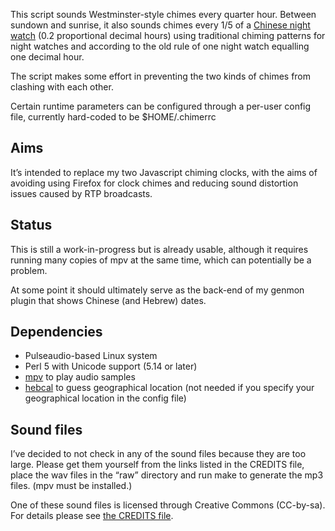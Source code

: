 This script sounds Westminster-style chimes every quarter hour.
Between sundown and sunrise,
it also sounds chimes every 1/5 of a [Chinese night watch](doc/Night_watches.md) (0.2 proportional decimal hours)
using traditional chiming patterns for night watches and
according to the old rule of one night watch equalling one decimal hour.

The script makes some effort in preventing
the two kinds of chimes from clashing with each other.

Certain runtime parameters can be configured through a per-user config file,
currently hard-coded to be $HOME/.chimerrc

Aims
----
It’s intended to replace my two Javascript chiming clocks,
with the aims of avoiding using Firefox for clock chimes
and reducing sound distortion issues caused by RTP broadcasts.

Status
------
This is still a work-in-progress but is already usable,
although it requires running many copies of mpv at the same time,
which can potentially be a problem.

At some point it should ultimately serve as the back-end of my genmon plugin that shows Chinese (and Hebrew) dates.

Dependencies
------------
- Pulseaudio-based Linux system
- Perl 5 with Unicode support (5.14 or later)
- [mpv](https://github.com/mpv-player/mpv)
  to play audio samples
- [hebcal](https://github.com/hebcal/hebcal)
  to guess geographical location
  (not needed if you specify your geographical location in the config file)

Sound files
-----------
I’ve decided to not check in any of the sound files because they are too large.
Please get them yourself from the links listed in the CREDITS file,
place the wav files in the “raw” directory and run make to generate the mp3 files.
(mpv must be installed.)

One of these sound files is licensed through Creative Commons (CC-by-sa).
For details please see [the CREDITS file](doc/CREDITS.md).
